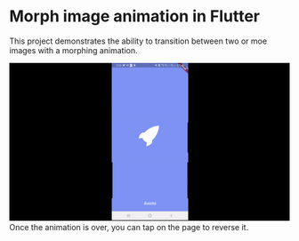 # Morph image animation in Flutter

This project demonstrates the ability to transition between two or moe images with a morphing animation.
<div>
<img src="https://github.com/praharshbhatt/flutter_morph_image_animation/blob/main/Demo-1.gif?raw=true" alt="Morph image animation in Flutter" width="600">
</div>
Once the animation is over, you can tap on the page to reverse it.